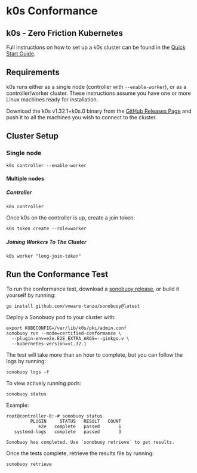 # k0s Conformance

## k0s - Zero Friction Kubernetes

Full instructions on how to set up a k0s cluster can be found in the [Quick
Start Guide].

[Quick Start Guide]: https://docs.k0sproject.io/v1.32.1+k0s.0/install/

## Requirements

k0s runs either as a single node (controller with `--enable-worker`), or as a
controller/worker cluster. These instructions assume you have one or more Linux
machines ready for installation.

Download the k0s v1.32.1+k0s.0 binary from the [GitHub Releases Page] and push
it to all the machines you wish to connect to the cluster.

[GitHub Releases Page]: https://github.com/k0sproject/k0s/releases/tag/v1.32.1+k0s.0

## Cluster Setup

### Single node

```console
k0s controller --enable-worker
```

#### Multiple nodes

##### Controller

```console
k0s controller
```

Once k0s on the controller is up, create a join token:

```console
k0s token create --role=worker
```

##### Joining Workers To The Cluster

```console
k0s worker "long-join-token"
```

## Run the Conformance Test

To run the conformance test, download a [sonobuoy release], or build it yourself
by running:

```console
go install github.com/vmware-tanzu/sonobuoy@latest
```

Deploy a Sonobuoy pod to your cluster with:

```console
export KUBECONFIG=/var/lib/k0s/pki/admin.conf
sonobuoy run --mode=certified-conformance \
  --plugin-env=e2e.E2E_EXTRA_ARGS=--ginkgo.v \
  --kubernetes-version=v1.32.1
```

The test will take more than an hour to complete, but you can follow the logs by running:

```console
sonobuoy logs -f
```

To view actively running pods:

```console
sonobuoy status
```

Example:

```console
root@controller-0:~# sonobuoy status
         PLUGIN     STATUS   RESULT   COUNT
            e2e   complete   passed       1
   systemd-logs   complete   passed       3

Sonobuoy has completed. Use `sonobuoy retrieve` to get results.
```

Once the tests complete, retrieve the results file by running:

```console
sonobuoy retrieve
```

[sonobuoy release]: https://github.com/vmware-tanzu/sonobuoy/releases
